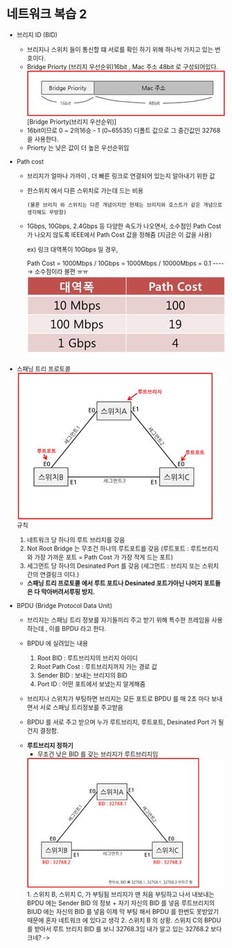 # 네트워크 복습 2

- 브리지 ID (BID)
  - 브리지나 스위치 들이 통신할 떄 서로를 확인 하기 위해 하나씩 가지고 있는 번호이다.
  - Bridge Priorty (브리지 우선순위)16bit , Mac 주소 48bit 로 구성되어있다.
    <img src="./image/a%20(1).png">
    [Bridge Priorty(브리지 우선순위)]
  - 16bit이므로  0 ~ 2의16승 - 1 (0~65535) 디폴트 값으로 그 중간값인 32768 을 사용한다.
  - Priorty 는 낮은 값이 더 높은 우선순위임
- Path cost 
  - 브리지가 얼마나 가까이 , 더 빠른 링크로 연결되어 있는지 알아내기 위한 값
  - 한스위치 에서 다른 스위치로 가는데 드는 비용
  
    ``` 
    (물론 브리지 와 스위치는 다른 개념이지만 현재는 브리지와 호스트가 같은 개념으로 생각해도 무방함)
    ```
  - 1Gbps, 10Gbps, 2.4Gbps 등 다양한 속도가 나오면서, 소수점인 Path Cost 가 나오지 않도록 IEEE에서 Path Cost 값을 정해줌 (지금은 이 값을 사용)
  
    ex) 링크 대역폭이 10Gbps 일 경우, 
      
    Path Cost = 1000Mbps / 10Gbps
    = 1000Mbps / 10000Mbps = 0.1 -----> 소수점이라 불편 ㅠㅠ
    <img src="./image/c.png">

- 스패닝 트리 프로토콜 
  <img src ="./image/e.png">
  규칙 
  
  1. 네트워크 당 하나의 루트 브리지를 갖음
  2. Not Root Bridge 는 무조건 하나의 루트포트를 갖음
  (루트포트 : 루트브리지 와 가장 가까운 포트 = Path Cost 가 가장 적게 드는 포트)
  3. 세그먼트 당 하나의 Desinated Port 를 갖음 
  (세그먼트 : 브리지 또는 스위치 간의 연결링크 이다.)
  - **스패닝 트리 프로토콜 에서 루트 포트나 Desinated 포트가아닌 나머지 포트들은 다 막아버려서루핑 방지.** 

- BPDU (Bridge Protocol Data Unit)
  - 브리지는 스패닝 트리 정보를 자기들끼리 주고 받기 위해 특수한 프레임을 사용하는데 , 이를 BPDU 라고 한다.
  - BPDU 에 실려있는 내용 
    1. Root BID : 루트브리지의 브리지 아이디
    2. Root Path Cost : 루트브리지까지 가는 경로 값
    3. Sender BID : 보내는 브리지의 BID
    4. Port ID : 어떤 포트에서 보냈는지 알게해줌

  - 브리지나 스위치가 부팅하면 브리지는 모든 포트로 BPDU 를 매 2초 마다 보내면서 서로 스패닝 트리정보를 주고받음
  - BPDU 를 서로 주고 받으며 누가 루트브리지, 루트포트, Desinated Port 가 될건지 결정함.
  
  * **루트브리지 정하기**
    - 무조건 낮은 BID 를 갖는 브리지가 루트브리지임
    <img  src="./image/f.png">
    1. 스위치 B, 스위치 C, 가 부팅됨
    브리지가 맨 처음 부팅하고 나서 내보내는 BPDU 에는 Sender BID 의 정보 + 자기 자신의 BID 를 넣음 루트브리지의 BIUD 에는 자신의 BID 를 넣음
    이제 막 부팅 해서 BPDU 를 한번도 못받았기 때문에 혼자 네트워크 에 있다고 생각
    2. 스위치 B 의 상황.
    스위치 C의 BPDU 를 받아서 루트 브리지 BID 를 보니 32768.3임
    내가 알고 있는 32768.2 보다 크네?
    ->